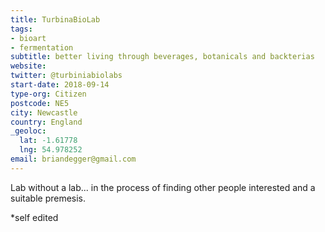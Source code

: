 ```yaml
---
title: TurbinaBioLab
tags:
- bioart
- fermentation
subtitle: better living through beverages, botanicals and backterias 
website: 
twitter: @turbiniabiolabs
start-date: 2018-09-14
type-org: Citizen
postcode: NE5
city: Newcastle
country: England
_geoloc:
  lat: -1.61778
  lng: 54.978252
email: briandegger@gmail.com
---
```

Lab without a lab... in the process of finding other people interested and a suitable premesis.

\*self edited
